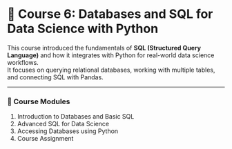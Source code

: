 # 📘 Course 6: Databases and SQL for Data Science with Python

This course introduced the fundamentals of **SQL (Structured Query Language)** and how it integrates with Python for real-world data science workflows.  
It focuses on querying relational databases, working with multiple tables, and connecting SQL with Pandas.

---

### 📑 Course Modules

1. Introduction to Databases and Basic SQL  
2. Advanced SQL for Data Science  
3. Accessing Databases using Python  
4. Course Assignment
